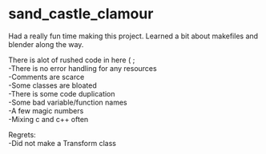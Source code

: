 # sand_castle_clamour

Had a really fun time making this project. Learned a bit about makefiles and blender along the way.

There is alot of rushed code in here ( ;  
  -There is no error handling for any resources  
  -Comments are scarce  
  -Some classes are bloated  
  -There is some code duplication  
  -Some bad variable/function names  
  -A few magic numbers  
  -Mixing c and c++ often  
  
Regrets:  
  -Did not make a Transform class  
  
 
  
